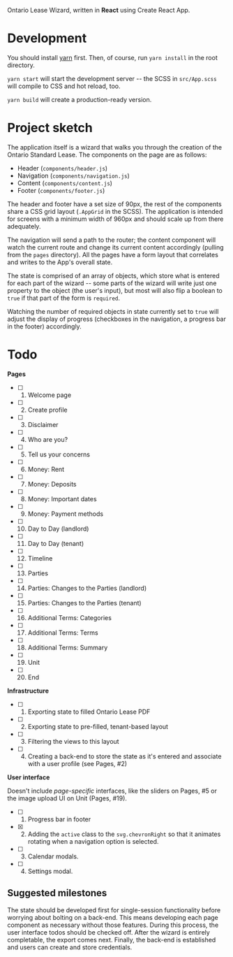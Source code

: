 Ontario Lease Wizard, written in **React** using Create React App.

# Development
You should install [yarn](https://yarnpkg.com/lang/en/) first. Then, of course, run `yarn install` in the root directory.

`yarn start` will start the development server -- the SCSS in `src/App.scss` will compile to CSS and hot reload, too.

`yarn build` will create a production-ready version.

# Project sketch

The application itself is a wizard that walks you through the creation of the Ontario Standard Lease. The components on the page are as follows:

- Header (`components/header.js`)
- Navigation (`components/navigation.js`)
- Content (`components/content.js`)
- Footer (`components/footer.js`)

The header and footer have a set size of 90px, the rest of the components share a CSS grid layout (`.AppGrid` in the SCSS). The application is intended for screens with a minimum width of 960px and should scale up from there adequately.

The navigation will send a path to the router; the content component will watch the current route and change its current content accordingly (pulling from the `pages` directory). All the pages have a form layout that correlates and writes to the App's overall state.

The state is comprised of an array of objects, which store what is entered for each part of the wizard -- some parts of the wizard will write just one property to the object (the user's input), but most will also flip a boolean to `true` if that part of the form is `required`.

Watching the number of required objects in state currently set to `true` will adjust the display of progress (checkboxes in the navigation, a progress bar in the footer) accordingly.

# Todo

**Pages**

- [ ] 1. Welcome page
- [ ] 2. Create profile
- [ ] 3. Disclaimer
- [ ] 4. Who are you?
- [ ] 5. Tell us your concerns
- [ ] 6. Money: Rent
- [ ] 7. Money: Deposits
- [ ] 8. Money: Important dates
- [ ] 9. Money: Payment methods
- [ ] 10. Day to Day (landlord)
- [ ] 11. Day to Day (tenant)
- [ ] 12. Timeline
- [ ] 13. Parties
- [ ] 14. Parties: Changes to the Parties (landlord)
- [ ] 15. Parties: Changes to the Parties (tenant)
- [ ] 16. Additional Terms: Categories
- [ ] 17. Additional Terms: Terms
- [ ] 18. Additional Terms: Summary
- [ ] 19. Unit
- [ ] 20. End

**Infrastructure**

- [ ] 1. Exporting state to filled Ontario Lease PDF
- [ ] 2. Exporting state to pre-filled, tenant-based layout
- [ ] 3. Filtering the views to this layout
- [ ] 4. Creating a back-end to store the state as it's entered and associate with a user profile (see Pages, #2)

**User interface**

Doesn't include *page-specific* interfaces, like the sliders on Pages, #5 or the image upload UI on Unit (Pages, #19).

- [ ] 1. Progress bar in footer
- [x] 2. Adding the `active` class to the `svg.chevronRight` so that it animates rotating when a navigation option is selected.
- [ ] 3. Calendar modals.
- [ ] 4. Settings modal.

## Suggested milestones

The state should be developed first for single-session functionality before worrying about bolting on a back-end. This means developing each page component as necessary without those features. During this process, the user interface todos should be checked off. After the wizard is entirely completable, the export comes next. Finally, the back-end is established and users can create and store credentials.
